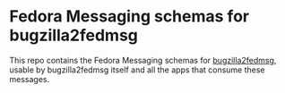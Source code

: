 # Fedora Messaging schemas for bugzilla2fedmsg

This repo contains the Fedora Messaging schemas for
[bugzilla2fedmsg](https://github.com/fedora-infra/bugzilla2fedmsg), usable by
bugzilla2fedmsg itself and all the apps that consume these messages.
